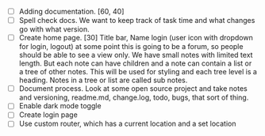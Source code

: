 - [ ] Adding documentation. [60, 40]
- [ ] Spell check docs.
      We want to keep track of task time and what changes go with what version.
- [ ] Create home page. [30]
      Title bar, Name login (user icon with dropdown for login, logout)
      at some point this is going to be a forum, so people should be able to see a view only.
      We have small notes with limited text length. But each note can have children and a note can contain a list or a tree of other notes. This will be used for styling and each tree level is a heading. Notes in a tree or list are called sub notes.
- [ ] Document process. Look at some open source project and take notes and versioning, readme.md, change.log, todo, bugs, that sort of thing.
- [ ] Enable dark mode toggle
- [ ] Create login page
- [ ] Use custom router, which has a current location and a set location
